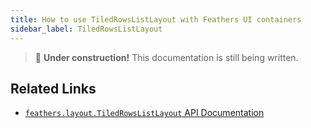 ```yaml
---
title: How to use TiledRowsListLayout with Feathers UI containers
sidebar_label: TiledRowsListLayout
---
```


> 🚧 **Under construction!** This documentation is still being written.

## Related Links

- [`feathers.layout.TiledRowsListLayout` API Documentation](https://api.feathersui.com/current/feathers/layout/TiledRowsListLayout.html)
